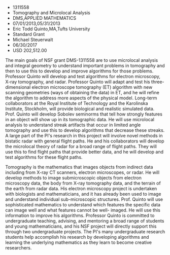 
* 1311558
* Tomography and Microlocal Analysis
* DMS,APPLIED MATHEMATICS
* 07/01/2013,05/31/2013
* Eric Todd Quinto,MA,Tufts University
* Standard Grant
* Michael Steuerwalt
* 06/30/2017
* USD 202,512.00

The main goals of NSF grant DMS-1311558 are to use microlocal analysis and
integral geometry to understand important problems in tomography and then to use
this to develop and improve algorithms for those problems. Professor Quinto will
develop and test algorithms for electron microscopy, X-ray tomography, and
radar. Professor Quinto will adapt and test his three-dimensional electron
microscope tomography (ET) algorithm with new scanning geometries (ways of
obtaining the data) in ET, and he will refine the algorithm to address more
aspects of the physical model. Long-term collaborators at the Royal Institute of
Technology and the Karolinska Institute, Stockholm, will provide biological and
realistic simulated data. Prof. Quinto will develop Sobolev seminorms that tell
how strongly features in an object will show up in its tomographic data. He will
use microlocal analysis to understand streak artifacts that occur in limited
angle tomography and use this to develop algorithms that decrease these streaks.
A large part of the PI's research in this project will involve novel methods in
bistatic radar with general flight paths. He and his collaborators will develop
the microlocal theory of radar for a broad range of flight paths. They will use
this to find flight paths that provide better data, and he will develop and test
algorithms for these flight paths.

Tomography is the mathematics that images objects from indirect data including
from X-ray CT scanners, electron microscopes, or radar. He will develop methods
to image submicroscopic objects from electron microscopy data, the body from
X-ray tomography data, and the terrain of the earth from radar data. His
electron microscopy project is undertaken with biologists and mathematicians,
and it has already been used to image and understand individual sub-microscopic
structures. Prof. Quinto will use sophisticated mathematics to understand which
features the specific data can image well and what features cannot be well-
imaged. He will use this information to improve his algorithms. Professor Quinto
is committed to undergraduate teaching, advising, and mentoring a broad range of
students and young mathematicians, and his NSF project will directly support
this through two undergraduate projects. The PI's many undergraduate research
students help accomplish his research by developing algorithms and learning the
underlying mathematics as they learn to become creative researchers.
